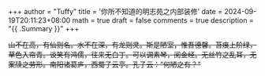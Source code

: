 +++
author = "Tuffy"
title = '你所不知道的明志苑之内部装修'
date = 2024-09-19T20:11:23+08:00
math = true 
draft = false
comments = true
description = "{{ .Summary }}"
+++

~~山不在高，有仙则名。水不在深，有龙则灵。斯是陋室，惟吾德馨。苔痕上阶绿，草色入帘青。谈笑有鸿儒，往来无白丁。可以调素琴，阅金经。无丝竹之乱耳，无案牍之劳形。南阳诸葛庐，西蜀子云亭。孔子云：“何陋之有？”~~

